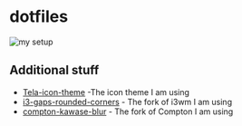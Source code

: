 # dotfiles

![my setup](https://github.com/turing753/dotfiles/blob/master/v1/Rice.jpg)

## Additional stuff
* [Tela-icon-theme] -The icon theme I am using
* [i3-gaps-rounded-corners] - The fork of i3wm I am using
*  [compton-kawase-blur] - The fork of Compton I am using

[//]: # (These are reference links used in the body of this note and get stripped out when the markdown processor does its job. There is no need to format nicely because it shouldn't be seen. Thanks SO - http://stackoverflow.com/questions/4823468/store-comments-in-markdown-syntax)


   [Tela-icon-theme]: <https://www.gnome-look.org/p/1279924/>
   [i3-gaps-rounded-corners]: <https://github.com/resloved/i3>
   [compton-kawase-blur]: <https://github.com/GabrielTenma/compton-kawase-blur>
   
